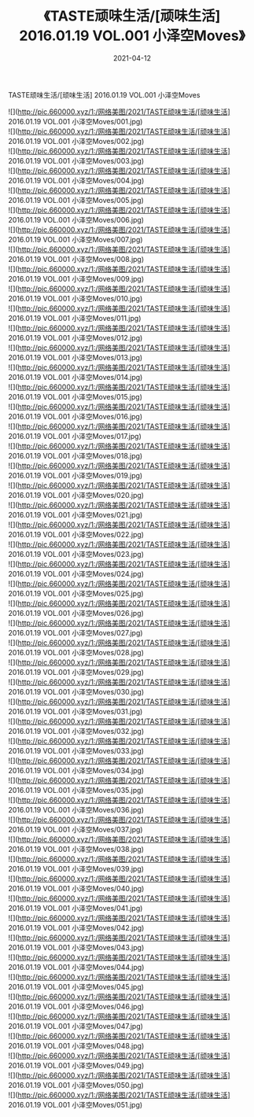 ﻿---
layout: post
title:  《TASTE顽味生活/[顽味生活] 2016.01.19 VOL.001 小泽空Moves》
date:   2021-04-12
img: http://pic.660000.xyz/1:/网络美图/2021/TASTE顽味生活/[顽味生活] 2016.01.19 VOL.001 小泽空Moves/000.jpg
categories: [美女, 清纯, 唯美]
---

TASTE顽味生活/[顽味生活] 2016.01.19 VOL.001 小泽空Moves

 ![](http://pic.660000.xyz/1:/网络美图/2021/TASTE顽味生活/[顽味生活] 2016.01.19 VOL.001 小泽空Moves/001.jpg) <br>![](http://pic.660000.xyz/1:/网络美图/2021/TASTE顽味生活/[顽味生活] 2016.01.19 VOL.001 小泽空Moves/002.jpg) <br>![](http://pic.660000.xyz/1:/网络美图/2021/TASTE顽味生活/[顽味生活] 2016.01.19 VOL.001 小泽空Moves/003.jpg) <br>![](http://pic.660000.xyz/1:/网络美图/2021/TASTE顽味生活/[顽味生活] 2016.01.19 VOL.001 小泽空Moves/004.jpg) <br>![](http://pic.660000.xyz/1:/网络美图/2021/TASTE顽味生活/[顽味生活] 2016.01.19 VOL.001 小泽空Moves/005.jpg) <br>![](http://pic.660000.xyz/1:/网络美图/2021/TASTE顽味生活/[顽味生活] 2016.01.19 VOL.001 小泽空Moves/006.jpg) <br>![](http://pic.660000.xyz/1:/网络美图/2021/TASTE顽味生活/[顽味生活] 2016.01.19 VOL.001 小泽空Moves/007.jpg) <br>![](http://pic.660000.xyz/1:/网络美图/2021/TASTE顽味生活/[顽味生活] 2016.01.19 VOL.001 小泽空Moves/008.jpg) <br>![](http://pic.660000.xyz/1:/网络美图/2021/TASTE顽味生活/[顽味生活] 2016.01.19 VOL.001 小泽空Moves/009.jpg) <br>![](http://pic.660000.xyz/1:/网络美图/2021/TASTE顽味生活/[顽味生活] 2016.01.19 VOL.001 小泽空Moves/010.jpg) <br>![](http://pic.660000.xyz/1:/网络美图/2021/TASTE顽味生活/[顽味生活] 2016.01.19 VOL.001 小泽空Moves/011.jpg) <br>![](http://pic.660000.xyz/1:/网络美图/2021/TASTE顽味生活/[顽味生活] 2016.01.19 VOL.001 小泽空Moves/012.jpg) <br>![](http://pic.660000.xyz/1:/网络美图/2021/TASTE顽味生活/[顽味生活] 2016.01.19 VOL.001 小泽空Moves/013.jpg) <br>![](http://pic.660000.xyz/1:/网络美图/2021/TASTE顽味生活/[顽味生活] 2016.01.19 VOL.001 小泽空Moves/014.jpg) <br>![](http://pic.660000.xyz/1:/网络美图/2021/TASTE顽味生活/[顽味生活] 2016.01.19 VOL.001 小泽空Moves/015.jpg) <br>![](http://pic.660000.xyz/1:/网络美图/2021/TASTE顽味生活/[顽味生活] 2016.01.19 VOL.001 小泽空Moves/016.jpg) <br>![](http://pic.660000.xyz/1:/网络美图/2021/TASTE顽味生活/[顽味生活] 2016.01.19 VOL.001 小泽空Moves/017.jpg) <br>![](http://pic.660000.xyz/1:/网络美图/2021/TASTE顽味生活/[顽味生活] 2016.01.19 VOL.001 小泽空Moves/018.jpg) <br>![](http://pic.660000.xyz/1:/网络美图/2021/TASTE顽味生活/[顽味生活] 2016.01.19 VOL.001 小泽空Moves/019.jpg) <br>![](http://pic.660000.xyz/1:/网络美图/2021/TASTE顽味生活/[顽味生活] 2016.01.19 VOL.001 小泽空Moves/020.jpg) <br>![](http://pic.660000.xyz/1:/网络美图/2021/TASTE顽味生活/[顽味生活] 2016.01.19 VOL.001 小泽空Moves/021.jpg) <br>![](http://pic.660000.xyz/1:/网络美图/2021/TASTE顽味生活/[顽味生活] 2016.01.19 VOL.001 小泽空Moves/022.jpg) <br>![](http://pic.660000.xyz/1:/网络美图/2021/TASTE顽味生活/[顽味生活] 2016.01.19 VOL.001 小泽空Moves/023.jpg) <br>![](http://pic.660000.xyz/1:/网络美图/2021/TASTE顽味生活/[顽味生活] 2016.01.19 VOL.001 小泽空Moves/024.jpg) <br>![](http://pic.660000.xyz/1:/网络美图/2021/TASTE顽味生活/[顽味生活] 2016.01.19 VOL.001 小泽空Moves/025.jpg) <br>![](http://pic.660000.xyz/1:/网络美图/2021/TASTE顽味生活/[顽味生活] 2016.01.19 VOL.001 小泽空Moves/026.jpg) <br>![](http://pic.660000.xyz/1:/网络美图/2021/TASTE顽味生活/[顽味生活] 2016.01.19 VOL.001 小泽空Moves/027.jpg) <br>![](http://pic.660000.xyz/1:/网络美图/2021/TASTE顽味生活/[顽味生活] 2016.01.19 VOL.001 小泽空Moves/028.jpg) <br>![](http://pic.660000.xyz/1:/网络美图/2021/TASTE顽味生活/[顽味生活] 2016.01.19 VOL.001 小泽空Moves/029.jpg) <br>![](http://pic.660000.xyz/1:/网络美图/2021/TASTE顽味生活/[顽味生活] 2016.01.19 VOL.001 小泽空Moves/030.jpg) <br>![](http://pic.660000.xyz/1:/网络美图/2021/TASTE顽味生活/[顽味生活] 2016.01.19 VOL.001 小泽空Moves/031.jpg) <br>![](http://pic.660000.xyz/1:/网络美图/2021/TASTE顽味生活/[顽味生活] 2016.01.19 VOL.001 小泽空Moves/032.jpg) <br>![](http://pic.660000.xyz/1:/网络美图/2021/TASTE顽味生活/[顽味生活] 2016.01.19 VOL.001 小泽空Moves/033.jpg) <br>![](http://pic.660000.xyz/1:/网络美图/2021/TASTE顽味生活/[顽味生活] 2016.01.19 VOL.001 小泽空Moves/034.jpg) <br>![](http://pic.660000.xyz/1:/网络美图/2021/TASTE顽味生活/[顽味生活] 2016.01.19 VOL.001 小泽空Moves/035.jpg) <br>![](http://pic.660000.xyz/1:/网络美图/2021/TASTE顽味生活/[顽味生活] 2016.01.19 VOL.001 小泽空Moves/036.jpg) <br>![](http://pic.660000.xyz/1:/网络美图/2021/TASTE顽味生活/[顽味生活] 2016.01.19 VOL.001 小泽空Moves/037.jpg) <br>![](http://pic.660000.xyz/1:/网络美图/2021/TASTE顽味生活/[顽味生活] 2016.01.19 VOL.001 小泽空Moves/038.jpg) <br>![](http://pic.660000.xyz/1:/网络美图/2021/TASTE顽味生活/[顽味生活] 2016.01.19 VOL.001 小泽空Moves/039.jpg) <br>![](http://pic.660000.xyz/1:/网络美图/2021/TASTE顽味生活/[顽味生活] 2016.01.19 VOL.001 小泽空Moves/040.jpg) <br>![](http://pic.660000.xyz/1:/网络美图/2021/TASTE顽味生活/[顽味生活] 2016.01.19 VOL.001 小泽空Moves/041.jpg) <br>![](http://pic.660000.xyz/1:/网络美图/2021/TASTE顽味生活/[顽味生活] 2016.01.19 VOL.001 小泽空Moves/042.jpg) <br>![](http://pic.660000.xyz/1:/网络美图/2021/TASTE顽味生活/[顽味生活] 2016.01.19 VOL.001 小泽空Moves/043.jpg) <br>![](http://pic.660000.xyz/1:/网络美图/2021/TASTE顽味生活/[顽味生活] 2016.01.19 VOL.001 小泽空Moves/044.jpg) <br>![](http://pic.660000.xyz/1:/网络美图/2021/TASTE顽味生活/[顽味生活] 2016.01.19 VOL.001 小泽空Moves/045.jpg) <br>![](http://pic.660000.xyz/1:/网络美图/2021/TASTE顽味生活/[顽味生活] 2016.01.19 VOL.001 小泽空Moves/046.jpg) <br>![](http://pic.660000.xyz/1:/网络美图/2021/TASTE顽味生活/[顽味生活] 2016.01.19 VOL.001 小泽空Moves/047.jpg) <br>![](http://pic.660000.xyz/1:/网络美图/2021/TASTE顽味生活/[顽味生活] 2016.01.19 VOL.001 小泽空Moves/048.jpg) <br>![](http://pic.660000.xyz/1:/网络美图/2021/TASTE顽味生活/[顽味生活] 2016.01.19 VOL.001 小泽空Moves/049.jpg) <br>![](http://pic.660000.xyz/1:/网络美图/2021/TASTE顽味生活/[顽味生活] 2016.01.19 VOL.001 小泽空Moves/050.jpg) <br>![](http://pic.660000.xyz/1:/网络美图/2021/TASTE顽味生活/[顽味生活] 2016.01.19 VOL.001 小泽空Moves/051.jpg) <br>
